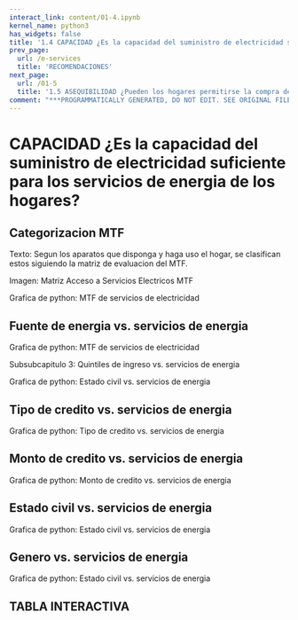 ```yaml
---
interact_link: content/01-4.ipynb
kernel_name: python3
has_widgets: false
title: '1.4 CAPACIDAD ¿Es la capacidad del suministro de electricidad suficiente para los servicios de energía de los hogares?'
prev_page:
  url: /e-services
  title: 'RECOMENDACIONES'
next_page:
  url: /01-5
  title: '1.5 ASEQUIBILIDAD ¿Pueden los hogares permitirse la compra de electricidad?'
comment: "***PROGRAMMATICALLY GENERATED, DO NOT EDIT. SEE ORIGINAL FILES IN /content***"
---
```


#  CAPACIDAD ¿Es la capacidad del suministro de electricidad suficiente para los servicios de energia de los hogares?


## Categorizacion MTF
 
Texto: Segun los aparatos que disponga y haga uso el hogar, se clasifican estos siguiendo la matriz de evaluacion del MTF. 
 
Imagen: Matriz Acceso a Servicios Electricos MTF
 
Grafica de python: MTF de servicios de electricidad
 
## Fuente de energia vs. servicios de energia
 
Grafica de python: MTF de servicios de electricidad
 
Subsubcapitulo 3: Quintiles de ingreso vs. servicios de energia
 
Grafica de python: Estado civil vs. servicios de energia
 
## Tipo de credito vs. servicios de energia
 
Grafica de python: Tipo de credito vs. servicios de energia
 
## Monto de credito vs. servicios de energia
 
Grafica de python:  Monto de credito vs. servicios de energia
 
## Estado civil vs. servicios de energia
 
Grafica de python: Estado civil vs. servicios de energia
 
## Genero vs. servicios de energia
 
Grafica de python: Estado civil vs. servicios de energia

##  TABLA INTERACTIVA
